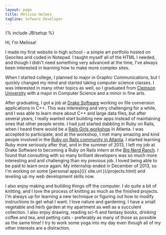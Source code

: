 ```yaml
---
layout: page
title: Melissa Holmes
tagline: Sofware Developer
---
```

{% include JB/setup %}

Hi, I'm Melissa!

I made my first website in high school - a simple art portfolio hosted on Geocites and coded in Notepad.  I taught
myself all of the HTML I needed, and though I didn't need something very advanced at the time, I've always been
interested in learning how to make more complex sites.

When I started college, I planned to major in Graphic Communications, but I quickly changed my mind and started
taking computer science classes.  I was interested in many other topics as well, so I graduated from
[Clemson University](http://clemson.edu) with a major in Computer Science and a minor in fine arts.

After graduating, I got a job at [Drake Software](http://drakesoftware.com) working on file conversion applications
in C++.  This was interesting and very challenging for a while, and I was able to learn more about C++ and large
data files, but after several years, I really wanted start building new apps instead of maintaining ones that other
people wrote. I had just started dabbling in Ruby on Rails, when I heard there would be a
[Rails Girls workshop](http://railsgirls.com) in Atlanta.  I was accepted to participate, and at the workshop, I
met many amazing and kind people involved in the [Ruby on Rails community in Atlanta](http://meetup.com/atlantaruby/).
I started learning Ruby more seriously after that, and in the summer of 2013, I left my job at Drake Software to
becoming a Ruby on Rails intern at the [Big Nerd Ranch](http://bignerdranch.com).  I found that consulting with so
many brilliant developers was so much more interesting and and challenging than my previous job.  I loved being able
to be paid to learn once again.  My internship ended in December of 2013, so I'm working on some
[personal apps]({{ site.url }}/projects.html) and leveling up my web development skills now.

I also enjoy making and building things off the computer.  I do quite a bit of knitting, and I love the
process of knitting as much as the finished projects.  I'm always up for learning a new technique or figuring
out how to modify instructions to get what I want.  I love nature and gardening. I have a small vegetable and herb
garden at my apartment as well as a succulent collection.  I also enjoy drawing, reading sci-fi and fantasy books,
drinking coffee and tea, and petting cats - preferably as many of those as possible as the same time!  I try to work some
yoga into my day even though all of my other interests are a distraction.
